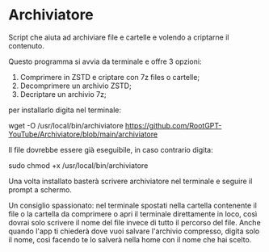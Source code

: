 # Archiviatore
Script che aiuta ad archiviare file e cartelle e volendo a criptarne il contenuto.

  Questo programma si avvia da terminale e offre 3 opzioni:  
  1. Comprimere in ZSTD e criptare con 7z files o cartelle;
  2. Decomprimere un archivio ZSTD;
  3. Decriptare un archivio 7z;  

per installarlo digita nel terminale:  


wget -O /usr/local/bin/archiviatore https://github.com/RootGPT-YouTube/Archiviatore/blob/main/archiviatore  

Il file dovrebbe essere già eseguibile, in caso contrario digita:  

sudo chmod +x /usr/local/bin/archiviatore

Una volta installato basterà scrivere archiviatore nel terminale e seguire il prompt a schermo.

Un consiglio spassionato: nel terminale spostati nella cartella contenente il file o la cartella da comprimere o apri il terminale direttamente in loco, così dovrai solo scrivere il nome del file invece di tutto il percorso del file. Anche quando l'app ti chiederà dove vuoi salvare l'archivio compresso, digita solo il nome, così facendo te lo salverà nella home con il nome che hai scelto.